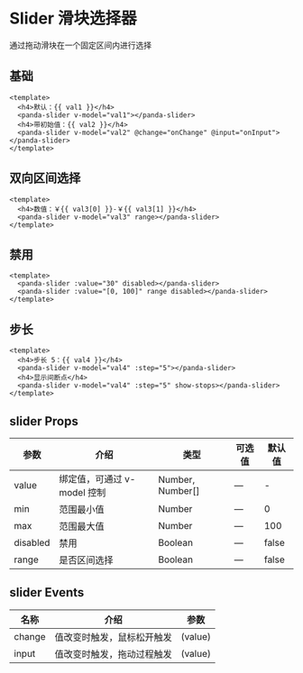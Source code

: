 # Slider 滑块选择器

通过拖动滑块在一个固定区间内进行选择

## 基础
```vue
<template>
  <h4>默认：{{ val1 }}</h4>
  <panda-slider v-model="val1"></panda-slider>
  <h4>带初始值：{{ val2 }}</h4>
  <panda-slider v-model="val2" @change="onChange" @input="onInput"></panda-slider>
</template>
```

## 双向区间选择
```vue
<template>
  <h4>数值：￥{{ val3[0] }}-￥{{ val3[1] }}</h4>
  <panda-slider v-model="val3" range></panda-slider>
</template>
```

## 禁用
```vue
<template>
  <panda-slider :value="30" disabled></panda-slider>
  <panda-slider :value="[0, 100]" range disabled></panda-slider>
</template>
```

## 步长
```vue
<template>
  <h4>步长 5：{{ val4 }}</h4>
  <panda-slider v-model="val4" :step="5"></panda-slider>
  <h4>显示间断点</h4>
  <panda-slider v-model="val4" :step="5" show-stops></panda-slider>
</template>
```

<script>
  export default {
    data () {
      return {
        val1: 0,
        val2: 30,
        val3: [0, 50],
        val4: 20,
      };
    },
    methods: {
      onChange (val) {
        console.log('>>> onChange', val);
      },
      onInput (val) {
        console.log('>>> onInput', val);
      }
    },
  };
</script>

## slider Props

| 参数 | 介绍 | 类型 | 可选值 | 默认值 |
|------|------|------|------|------|
| value | 绑定值，可通过 v-model 控制 | Number, Number[] | — | - |
| min | 范围最小值 | Number | — | 0 |
| max | 范围最大值 | Number | — | 100 |
| disabled | 禁用 | Boolean | — | false |
| range | 是否区间选择 | Boolean | — | false |

<!-- | step | 步长 | Number | — | 1 |
| show-stops | 是否显示间断点 | Boolean | — | false | -->

## slider Events

| 名称 | 介绍 | 参数 |
|-----|------|-----|
| change | 值改变时触发，鼠标松开触发 | (value) |
| input | 值改变时触发，拖动过程触发 | (value) |
